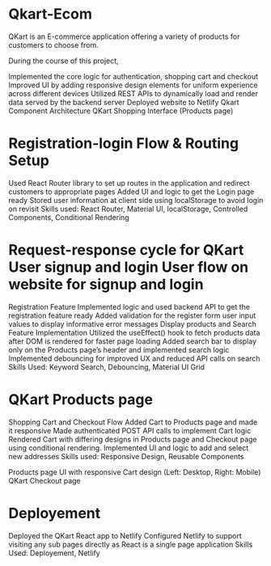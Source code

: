 # Qkart-Ecom
QKart is an E-commerce application offering a variety of products for customers to choose from.

During the course of this project,

Implemented the core logic for authentication, shopping cart and checkout
Improved UI by adding responsive design elements for uniform experience across different devices
Utilized REST APIs to dynamically load and render data served by the backend server
Deployed website to Netlify
Qkart Component Architecture QKart Shopping Interface (Products page)

# Registration-login Flow & Routing Setup
Used React Router library to set up routes in the application and redirect customers to appropriate pages
Added UI and logic to get the Login page ready
Stored user information at client side using localStorage to avoid login on revisit
Skills used: React Router, Material UI, localStorage, Controlled Components, Conditional Rendering

# Request-response cycle for QKart User signup and login User flow on website for signup and login

Registration Feature
Implemented logic and used backend API to get the registration feature ready
Added validation for the register form user input values to display informative error messages
Display products and Search Feature Implementation
Utilized the useEffect() hook to fetch products data after DOM is rendered for faster page loading
Added search bar to display only on the Products page’s header and implemented search logic
Implemented debouncing for improved UX and reduced API calls on search
Skills Used: Keyword Search, Debouncing, Material UI Grid

# QKart Products page

Shopping Cart and Checkout Flow
Added Cart to Products page and made it responsive
Made authenticated POST API calls to implement Cart logic
Rendered Cart with differing designs in Products page and Checkout page using conditional rendering.
Implemented UI and logic to add and select new addresses
Skills used: Responsive Design, Reusable Components

Products page UI with responsive Cart design (Left: Desktop, Right: Mobile) QKart Checkout page

# Deployement
Deployed the QKart React app to Netlify
Configured Netlify to support visiting any sub pages directly as React is a single page application
Skills Used: Deployement, Netlify

